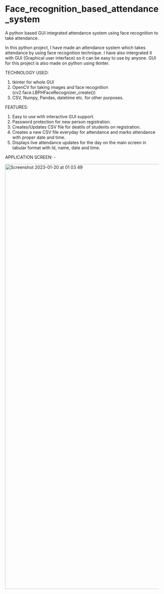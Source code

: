 # Face_recognition_based_attendance_system

A python based GUI integrated attendance system using face recognition to take attendance.

In this python project, I have made an attendance system which takes attendance by using face recognition technique. I have also intergrated it with GUI (Graphical user interface) so it can be easy to use by anyone. GUI for this project is also made on python using tkinter.

TECHNOLOGY USED:

1. tkinter for whole GUI
2. OpenCV for taking images and face recognition (cv2.face.LBPHFaceRecognizer_create())
3. CSV, Numpy, Pandas, datetime etc. for other purposes.

FEATURES:

1. Easy to use with interactive GUI support.
2. Password protection for new person registration.
3. Creates/Updates CSV file for deatils of students on registration.
4. Creates a new CSV file everyday for attendance and marks attendance with proper date and time.
5. Displays live attendance updates for the day on the main screen in tabular format with Id, name, date and time.

APPLICATION SCREEN: -

<img width="1392" alt="Screenshot 2023-01-20 at 01 03 49" src="https://user-images.githubusercontent.com/53343897/213557189-9d2f1824-f72e-4e86-97a7-e4ee648099b0.png">
